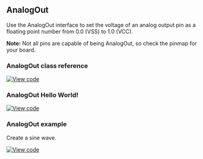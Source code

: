 ## AnalogOut

Use the AnalogOut interface to set the voltage of an analog output pin as a floating point number from 0.0 (VSS) to 1.0 (VCC).

<span class="notes">**Note:** Not all pins are capable of being AnalogOut, so check the pinmap for your board.</span>

### AnalogOut class reference

[![View code](https://www.mbed.com/embed/?type=library)](/docs/v5.4/mbed-os-api-doxy/classmbed_1_1_analog_out.html)

### AnalogOut Hello World!

[![View code](https://www.mbed.com/embed/?url=https://developer.mbed.org/teams/mbed_example/code/AnalogOut_HelloWorld/)](https://developer.mbed.org/teams/mbed_example/code/AnalogOut_HelloWorld/file/a32148e02ecf/main.cpp)

### AnalogOut example

Create a sine wave.

[![View code](https://www.mbed.com/embed/?url=https://developer.mbed.org/teams/mbed_example/code/AnalogOut_ex_1/)](https://developer.mbed.org/teams/mbed_example/code/AnalogOut_ex_1/file/066510b55650/main.cpp)
